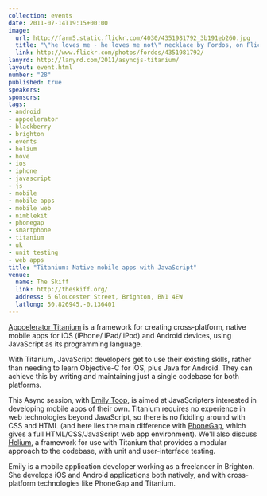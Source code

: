 ```yaml
--- 
collection: events
date: 2011-07-14T19:15+00:00
image: 
  url: http://farm5.static.flickr.com/4030/4351981792_3b191eb260.jpg
  title: "\"he loves me - he loves me not\" necklace by Fordos, on Flickr"
  link: http://www.flickr.com/photos/fordos/4351981792/
lanyrd: http://lanyrd.com/2011/asyncjs-titanium/
layout: event.html
number: "28"
published: true
speakers: 
sponsors: 
tags: 
- android
- appcelerator
- blackberry
- brighton
- events
- helium
- hove
- ios
- iphone
- javascript
- js
- mobile
- mobile apps
- mobile web
- nimblekit
- phonegap
- smartphone
- titanium
- uk
- unit testing
- web apps
title: "Titanium: Native mobile apps with JavaScript"
venue: 
  name: The Skiff
  link: http://theskiff.org/
  address: 6 Gloucester Street, Brighton, BN1 4EW
  latlong: 50.826945,-0.136401
---
```


<p><a href="http://www.appcelerator.com">Appcelerator Titanium</a> is a framework for creating cross-platform, native mobile apps for iOS (iPhone/ iPad/ iPod) and Android devices, using JavaScript as its programming language.</p>

<p>With Titanium, JavaScript developers get to use their existing skills, rather than needing to learn Objective-C for iOS, plus Java for Android. They can achieve this by writing and maintaining just a single codebase for both platforms.</p>

<p>This Async session, with <a href="http://twitter.com/fluffyemily">Emily Toop</a>, is aimed at JavaScripters interested in developing mobile apps of their own. Titanium requires no experience in web technologies beyond JavaScript, so there is no fiddling around with CSS and HTML (and here lies the main difference with <a href="http://asyncjs.com/phonegap/">PhoneGap</a>, which gives a full HTML/CSS/JavaScript web app environment). We'll also discuss <a href="https://github.com/kwhinnery/Helium">Helium</a>, a framework for use with Titanium that provides a modular approach to the codebase, with unit and user-interface testing.</p>

<p>Emily is a mobile application developer working as a freelancer in Brighton. She develops iOS and Android applications both natively, and with cross-platform technologies like PhoneGap and Titanium.</p>
